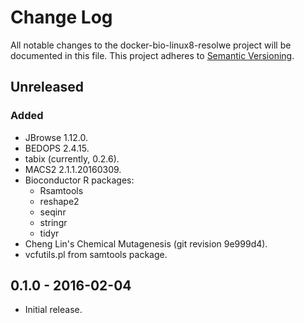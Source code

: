 # Change Log
All notable changes to the docker-bio-linux8-resolwe project will be documented
in this file.
This project adheres to [Semantic Versioning](http://semver.org/).

## Unreleased

### Added

- JBrowse 1.12.0.
- BEDOPS 2.4.15.
- tabix (currently, 0.2.6).
- MACS2 2.1.1.20160309.
- Bioconductor R packages:
  - Rsamtools
  - reshape2
  - seqinr
  - stringr
  - tidyr
- Cheng Lin's Chemical Mutagenesis (git revision 9e999d4).
- vcfutils.pl from samtools package.

## 0.1.0 - 2016-02-04

- Initial release.
